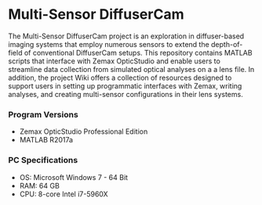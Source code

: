 # Multi-Sensor DiffuserCam
The Multi-Sensor DiffuserCam project is an exploration in diffuser-based imaging systems that employ numerous sensors to extend the depth-of-field of conventional DiffuserCam setups. This repository contains MATLAB scripts that interface with Zemax OpticStudio and enable users to streamline data collection from simulated optical analyses on a a lens file. In addition, the project Wiki offers a collection of resources designed to support users in setting up programmatic interfaces with Zemax, writing analyses, and creating multi-sensor configurations in their lens systems. 

### Program Versions
- Zemax OpticStudio Professional Edition 
- MATLAB R2017a

### PC Specifications
- OS: Microsoft Windows 7 - 64 Bit
- RAM: 64 GB
- CPU: 8-core Intel i7-5960X
